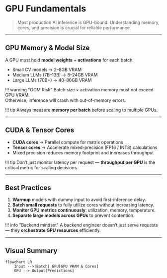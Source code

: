 # GPU Fundamentals
> Most production AI inference is GPU-bound. Understanding memory, cores, and precision is crucial for reliable performance.

---

## GPU Memory & Model Size

A GPU must hold **model weights** + **activations** for each batch.  

* Small CV models → 2–8GB VRAM  
* Medium LLMs (7B–13B) → 8–24GB VRAM  
* Large LLMs (70B+) → 40–80GB VRAM  

!!! warning "OOM Risk"
    Batch size × activation memory must not exceed GPU VRAM.  
    Otherwise, inference will crash with out-of-memory errors.

!!! tip
    Always measure **memory per batch** before scaling to multiple GPUs.

---

## CUDA & Tensor Cores

* **CUDA cores** → Parallel compute for matrix operations  
* **Tensor cores** → Accelerate mixed-precision (FP16 / INT8) calculations  
* Mixed precision reduces memory footprint and increases throughput  

!!! tip
    Don’t just monitor latency per request — **throughput per GPU** is the critical metric for scaling decisions.

---

## Best Practices

1. **Warmup** models with dummy input to avoid first-inference delay.  
2. **Batch small requests** to fully utilize cores without increasing latency.  
3. **Monitor GPU metrics continuously**: utilization, memory, temperature.  
4. **Separate large models across GPUs** to prevent contention.  

!!! info "Backend mindset"
    A backend engineer doesn’t just serve requests — they **orchestrate GPU resources** efficiently.

---

## Visual Summary

```mermaid
flowchart LR
    Input -->|Batch| GPU[GPU VRAM & Cores]
    GPU --> Output[Predictions]
```